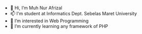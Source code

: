 - 👋 Hi, I’m Muh Nur Afrizal
- 📫 I'm student at Informatics Dept. Sebelas Maret University
- 👀 I’m interested in Web Programming
- 🌱 I’m currently learning any framework of PHP

<!---
afrzl/afrzl is a ✨ special ✨ repository because its `README.md` (this file) appears on your GitHub profile.
You can click the Preview link to take a look at your changes.
--->
